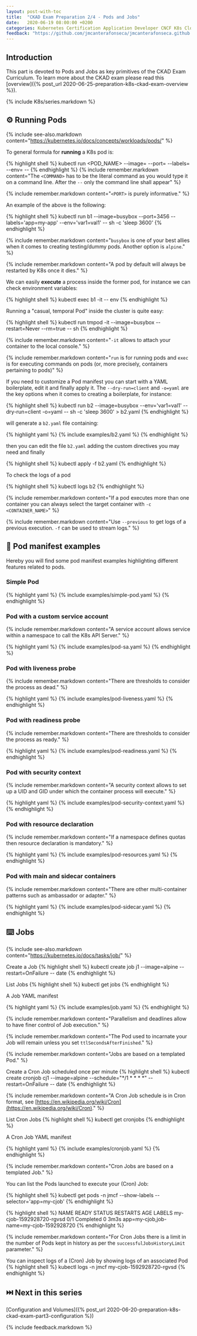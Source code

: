 ```yaml
---
layout: post-with-toc
title:  "CKAD Exam Preparation 2/4 - Pods and Jobs"
date:   2020-06-19 08:00:00 +0200
categories: Kubernetes Certification Application Developer CNCF K8s Cloud Native Computing CKAD Linux Foundation pods
feedback: "https://github.com/jmcanterafonseca/jmcanterafonseca.github.io/issues/2"
---
```


## Introduction

This part is devoted to Pods and Jobs as key primitives of the CKAD Exam Curriculum. To learn more about the CKAD exam please read this [overview]({% post_url 2020-06-25-preparation-k8s-ckad-exam-overview %}).

{% include K8s/series.markdown %}

## ⚙️ Running Pods

{% include see-also.markdown content="https://kubernetes.io/docs/concepts/workloads/pods/" %}

To general formula for **running** a K8s pod is:

{% highlight shell %}
kubectl run <POD_NAME> --image=<IMAGE> --port=<PORT> --labels=<LABELS> --env=<ENV> -- <COMMAND>
{% endhighlight %}
{% include remember.markdown content="The `<COMMAND>` has to be the literal command as you would type it on a command line. After the `--` only the command line shall appear" %} 

{% include remember.markdown content="`<PORT>` is purely informative." %} 

An example of the above is the following: 

{% highlight shell %}
kubectl run b1 --image=busybox --port=3456 --labels='app=my-app' --env='var1=val1' -- sh -c 'sleep 3600'
{% endhighlight %}

{% include remember.markdown content="`busybox` is one of your best allies when it comes to creating testing/dummy pods. Another option is `alpine`." %} 

{% include remember.markdown content="A pod by default will always be restarted by K8s once it dies." %} 

We can easily **execute** a process inside the former pod, for instance we can check environment variables:

{% highlight shell %}
kubectl exec b1 -it -- env
{% endhighlight %}

Running a "casual, temporal Pod" inside the cluster is quite easy:

{% highlight shell %}
kubectl run tmpod -it --image=busybox --restart=Never --rm=true -- sh
{% endhighlight %}

{% include remember.markdown content="`-it` allows to attach your container to the local console." %} 

{% include remember.markdown content="`run` is for running pods and `exec` is for executing commands on pods (or, more precisely, containers pertaining to pods)" %} 

If you need to customize a Pod manifest you can start with a YAML boilerplate, edit it and finally apply it.
The `--dry-run=client` and `-o=yaml` are the key options when it comes to creating a boilerplate, for instance:

{% highlight shell %}
kubectl run b2 --image=busybox --env='var1=val1' --dry-run=client -o=yaml -- sh -c 'sleep 3600' > b2.yaml
{% endhighlight %}

will generate a `b2.yaml` file containing:

{% highlight yaml %}
{% include examples/b2.yaml %}
{% endhighlight %}

then you can edit the file `b2.yaml` adding the custom directives you may need and finally 

{% highlight shell %}
kubectl apply -f b2.yaml
{% endhighlight %} 

To check the logs of a pod 

{% highlight shell %}
kubectl logs b2 
{% endhighlight %}

{% include remember.markdown content="If a pod executes more than one container you can always select the target container with `-c <CONTAINER_NAME>`" %} 

{% include remember.markdown content="Use `--previous` to get logs of a previous execution. `-f` can be used to stream logs." %} 

## 🧰 Pod manifest examples

Hereby you will find some pod manifest examples highlighting different features related to pods. 

### Simple Pod

{% highlight yaml %}
{% include examples/simple-pod.yaml %}
{% endhighlight %}

### Pod with a custom service account

{% include remember.markdown content="A service account allows service within a namespace to call the K8s API Server." %} 

{% highlight yaml %}
{% include examples/pod-sa.yaml %}
{% endhighlight %}

### Pod with liveness probe

{% include remember.markdown content="There are thresholds to consider the process as dead." %} 

{% highlight yaml %}
{% include examples/pod-liveness.yaml %}
{% endhighlight %}

### Pod with readiness probe

{% include remember.markdown content="There are thresholds to consider the process as ready." %} 

{% highlight yaml %}
{% include examples/pod-readiness.yaml %}
{% endhighlight %}

### Pod with security context

{% include remember.markdown content="A security context allows to set up a UID and GID under which the container process will execute." %} 

{% highlight yaml %}
{% include examples/pod-security-context.yaml %}
{% endhighlight %}

### Pod with resource declaration

{% include remember.markdown content="If a namespace defines quotas then resource declaration is mandatory." %}

{% highlight yaml %}
{% include examples/pod-resources.yaml %}
{% endhighlight %}

### Pod with main and sidecar containers

{% include remember.markdown content="There are other multi-container patterns such as ambassador or adapter." %}

{% highlight yaml %}
{% include examples/pod-sidecar.yaml %}
{% endhighlight %}

## ⌨️ Jobs

{% include see-also.markdown content="https://kubernetes.io/docs/tasks/job/" %}

Create a Job
{% highlight shell %}
kubectl create job j1 --image=alpine --restart=OnFailure -- date
{% endhighlight %}

List Jobs
{% highlight shell %}
kubectl get jobs
{% endhighlight %}

A Job YAML manifest

{% highlight yaml %}
{% include examples/job.yaml %}
{% endhighlight %}

{% include remember.markdown content="Parallelism and deadlines allow to have finer control of Job execution." %}

{% include remember.markdown content="The Pod used to incarnate your Job will remain unless you set `ttlSecondsAfterFinished`." %} 

{% include remember.markdown content="Jobs are based on a templated Pod." %}

Create a Cron Job scheduled once per minute
{% highlight shell %}
kubectl create cronjob cj1 --image=alpine --schedule="*/1 * * * *" --restart=OnFailure  -- date
{% endhighlight %}

{% include remember.markdown content="A Cron Job schedule is in Cron format, see [https://en.wikipedia.org/wiki/Cron](https://en.wikipedia.org/wiki/Cron)." %}

List Cron Jobs
{% highlight shell %}
kubectl get cronjobs
{% endhighlight %}

A Cron Job YAML manifest

{% highlight yaml %}
{% include examples/cronjob.yaml %}
{% endhighlight %}

{% include remember.markdown content="Cron Jobs are based on a templated Job." %}

You can list the Pods launched to execute your (Cron) Job:

{% highlight shell %}
kubectl get pods -n jmcf --show-labels --selector='app=my-cjob'
{% endhighlight %}

{% highlight shell %}
NAME                       READY   STATUS              RESTARTS   AGE    LABELS
my-cjob-1592928720-rgvsd   0/1     Completed           0          3m3s   app=my-cjob,job-name=my-cjob-1592928720
{% endhighlight %}

{% include remember.markdown content="For Cron Jobs there is a limit in the number of Pods kept in history as per the `successfulJobsHistoryLimit` parameter." %}

You can inspect logs of a (Cron) Job by showing logs of an associated Pod
{% highlight shell %}
kubectl logs -n jmcf my-cjob-1592928720-rgvsd
{% endhighlight %}

## ⏭️ Next in this series

[Configuration and Volumes]({% post_url 2020-06-20-preparation-k8s-ckad-exam-part3-configuration %})

{% include feedback.markdown %}